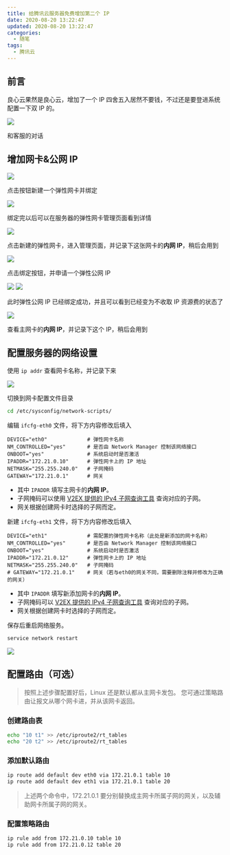 ```yaml
---
title: 给腾讯云服务器免费增加第二个 IP
date: 2020-08-20 13:22:47
updated: 2020-08-20 13:22:47
categories:
  - 随笔
tags:
  - 腾讯云
---
```


## 前言

良心云果然是良心云，增加了一个 IP 四舍五入居然不要钱，不过还是要登进系统配置一下双 IP 的。

<!-- more -->

![](https://vip2.loli.io/2020/11/26/rAyvBmDw2bdMP6t.jpg)

和客服的对话

## 增加网卡&公网 IP

![](https://vip2.loli.io/2020/11/26/SWwlbLRaHACnuBz.png)

点击按钮新建一个弹性网卡并绑定

![](https://vip1.loli.io/2020/11/26/sJqBfdbv4eRzZFm.png)

绑定完以后可以在服务器的弹性网卡管理页面看到详情

![](https://vip1.loli.io/2020/11/26/ivPFgfH69XTCo8Z.png)

点击新建的弹性网卡，进入管理页面，并记录下这张网卡的**内网 IP**，稍后会用到

![](https://vip1.loli.io/2020/11/26/FAy8U5lpzNtuMTi.png)

点击绑定按钮，并申请一个弹性公网 IP

![](https://vip2.loli.io/2020/11/26/AbZ4vTwr1UCdz2n.png)
![](https://vip2.loli.io/2020/11/26/2G5jsdTSZrocqwh.png)

此时弹性公网 IP 已经绑定成功，并且可以看到已经变为不收取 IP 资源费的状态了

![](https://vip1.loli.io/2020/11/26/x8q7I5E2dMSDt4B.png)

查看主网卡的**内网 IP**，并记录下这个 IP，稍后会用到

## 配置服务器的网络设置

使用 `ip addr` 查看网卡名称，并记录下来

![](https://vip2.loli.io/2020/11/26/Ofh8CzvnYKPGsH7.png)

切换到网卡配置文件目录

```bash
cd /etc/sysconfig/network-scripts/
```

编辑 `ifcfg-eth0` 文件，将下方内容修改后填入

```
DEVICE="eth0"             # 弹性网卡名称
NM_CONTROLLED="yes"       # 是否由 Network Manager 控制该网络接口
ONBOOT="yes"              # 系统启动时是否激活
IPADDR="172.21.0.10"      # 弹性网卡上的 IP 地址
NETMASK="255.255.240.0"   # 子网掩码
GATEWAY="172.21.0.1"      # 网关
```

- 其中 `IPADDR` 填写主网卡的**内网 IP**。
- 子网掩码可以使用 [V2EX 提供的 IPv4 子网查询工具](https://www.v2ex.com/tools/ipv4) 查询对应的子网。
- 网关根据创建网卡时选择的子网而定。

新建 `ifcfg-eth1` 文件，将下方内容修改后填入

```
DEVICE="eth1"             # 需配置的弹性网卡名称（此处是新添加的网卡名称）
NM_CONTROLLED="yes"       # 是否由 Network Manager 控制该网络接口
ONBOOT="yes"              # 系统启动时是否激活
IPADDR="172.21.0.12"      # 弹性网卡上的 IP 地址
NETMASK="255.255.240.0"   # 子网掩码
# GATEWAY="172.21.0.1"    # 网关（若与eth0的网关不同，需要删除注释并修改为正确的网关）
```

- 其中 `IPADDR` 填写新添加网卡的**内网 IP**。
- 子网掩码可以 [V2EX 提供的 IPv4 子网查询工具](https://www.v2ex.com/tools/ipv4) 查询对应的子网。
- 网关根据创建网卡时选择的子网而定。

保存后重启网络服务。

```bash
service network restart
```

![](https://vip1.loli.io/2020/11/26/ReBSM4C9oF2HbVi.png)

## 配置路由（可选）

> 按照上述步骤配置好后，Linux 还是默认都从主网卡发包。
> 您可通过策略路由让报文从哪个网卡进，并从该网卡返回。

### 创建路由表

```bash
echo "10 t1" >> /etc/iproute2/rt_tables
echo "20 t2" >> /etc/iproute2/rt_tables
```

### 添加默认路由

```bash
ip route add default dev eth0 via 172.21.0.1 table 10
ip route add default dev eth1 via 172.21.0.1 table 20
```

> 上述两个命令中，172.21.0.1 要分别替换成主网卡所属子网的网关，以及辅助网卡所属子网的网关。

### 配置策略路由

```bash
ip rule add from 172.21.0.10 table 10
ip rule add from 172.21.0.12 table 20
```
